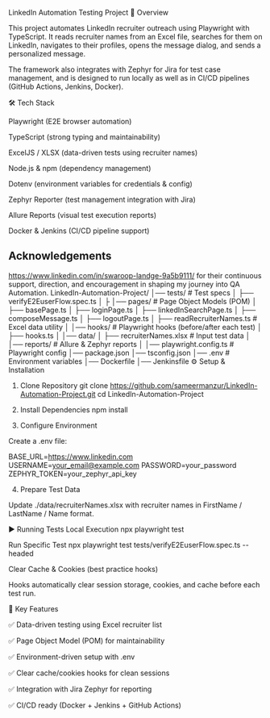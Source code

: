 LinkedIn Automation Testing Project
📌 Overview

This project automates LinkedIn recruiter outreach using Playwright with TypeScript.
It reads recruiter names from an Excel file, searches for them on LinkedIn, navigates to their profiles, opens the message dialog, and sends a personalized message.

The framework also integrates with Zephyr for Jira for test case management, and is designed to run locally as well as in CI/CD pipelines (GitHub Actions, Jenkins, Docker).

🛠️ Tech Stack

Playwright (E2E browser automation)

TypeScript (strong typing and maintainability)

ExcelJS / XLSX (data-driven tests using recruiter names)

Node.js & npm (dependency management)

Dotenv (environment variables for credentials & config)

Zephyr Reporter (test management integration with Jira)

Allure Reports (visual test execution reports)

Docker & Jenkins (CI/CD pipeline support)

## Acknowledgements
https://www.linkedin.com/in/swaroop-landge-9a5b9111/ for their continuous support, direction, and encouragement in shaping my journey into QA Automation.
LinkedIn-Automation-Project/
│── tests/                     # Test specs
│   ├── verifyE2EuserFlow.spec.ts
│   ├
│── pages/                     # Page Object Models (POM)
│   ├── basePage.ts
│   ├── loginPage.ts
│   ├── linkedInSearchPage.ts
│   ├── composeMessage.ts
│   ├── logoutPage.ts
│   ├── readRecruiterNames.ts  # Excel data utility
│
│── hooks/                     # Playwright hooks (before/after each test)
│   ├── hooks.ts
│
│── data/
│   ├── recruiterNames.xlsx    # Input test data
│
│── reports/                   # Allure & Zephyr reports
│
│── playwright.config.ts       # Playwright config
│── package.json
│── tsconfig.json
│── .env                       # Environment variables
│── Dockerfile
│── Jenkinsfile
⚙️ Setup & Installation
1. Clone Repository
git clone https://github.com/sameermanzur/LinkedIn-Automation-Project.git
cd LinkedIn-Automation-Project

2. Install Dependencies
npm install

3. Configure Environment

Create a .env file:

BASE_URL=https://www.linkedin.com
USERNAME=your_email@example.com
PASSWORD=your_password
ZEPHYR_TOKEN=your_zephyr_api_key

4. Prepare Test Data

Update ./data/recruiterNames.xlsx with recruiter names in FirstName / LastName / Name format.

▶️ Running Tests
Local Execution
npx playwright test

Run Specific Test
npx playwright test tests/verifyE2EuserFlow.spec.ts --headed

Clear Cache & Cookies (best practice hooks)

Hooks automatically clear session storage, cookies, and cache before each test run.

🧩 Key Features

✅ Data-driven testing using Excel recruiter list

✅ Page Object Model (POM) for maintainability

✅ Environment-driven setup with .env

✅ Clear cache/cookies hooks for clean sessions

✅ Integration with Jira Zephyr for reporting

✅ CI/CD ready (Docker + Jenkins + GitHub Actions)


